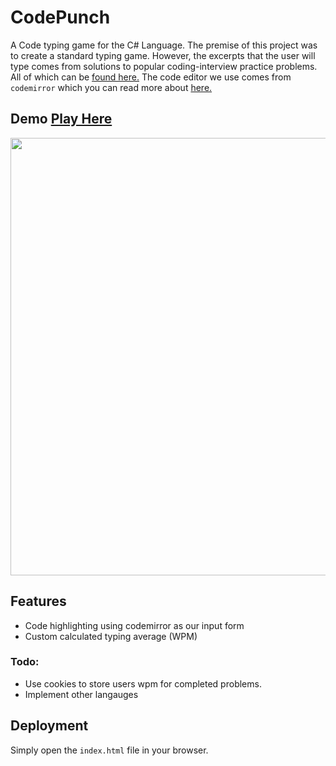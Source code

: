 # CodePunch
A Code typing game for the C# Language.
The premise of this project was to create a standard typing game.
However, the excerpts that the user will type comes from solutions to
popular coding-interview practice problems. All of which can be [found here.](https://leetcode.com/problemset/all/?listId=79h8rn6)
The code editor we use comes from `codemirror` which you can read more about [here.](https://codemirror.net/)

## Demo <a href="https://blakley.github.io/CodePunch/"><strong>Play Here</strong></a>
<p>
  <img src="https://i.ibb.co/T8xbnnZ/2c220e7bb55f9921633358ff6c8a318b.png" width=700>
</p>

## Features

* Code highlighting using codemirror as our input form
* Custom calculated typing average (WPM)

### Todo:
  - Use cookies to store users wpm for completed problems.
  - Implement other langauges

## Deployment

Simply open the `index.html` file in your browser.
